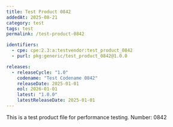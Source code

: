 ```yaml
---
title: Test Product 0842
addedAt: 2025-08-21
category: test
tags: test
permalink: /test-product-0842

identifiers:
  - cpe: cpe:2.3:a:testvendor:test_product_0842
  - purl: pkg:generic/test_product_0842@1.0.0

releases:
  - releaseCycle: "1.0"
    codename: "Test Codename 0842"
    releaseDate: 2025-01-01
    eol: 2026-01-01
    latest: "1.0.0"
    latestReleaseDate: 2025-01-01
---
```


This is a test product file for performance testing. Number: 0842
